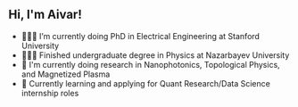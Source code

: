 ## Hi, I'm Aivar!

- 👩🏻‍💻 I’m currently doing PhD in Electrical Engineering at Stanford University
- 👩🏻‍🎓 Finished undergraduate degree in Physics at Nazarbayev University
- 🔭 I'm currently doing research in Nanophotonics, Topological Physics, and Magnetized Plasma
- 💭 Currently learning and applying for Quant Research/Data Science internship roles
<!--
**aivarabrashuly/aivarabrashuly** is a ✨ _special_ ✨ repository because its `README.md` (this file) appears on your GitHub profile.

Here are some ideas to get you started:

- 🔭 I’m currently doing PhD in Electrical Engineering at Stanford university. 
- 🌱 I’m currently learning ...
- 👯 I’m looking to collaborate on ...
- 🤔 I’m looking for help with ...
- 💬 Ask me about ...
- 📫 How to reach me: ...
- 😄 Pronouns: ...
- ⚡ Fun fact: ...
-->
